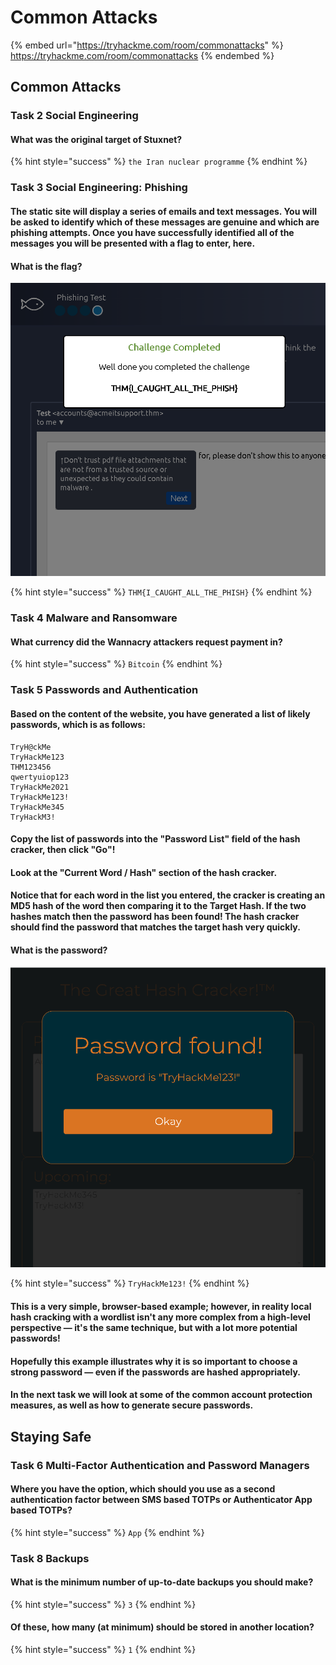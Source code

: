 # Common Attacks

{% embed url="https://tryhackme.com/room/commonattacks" %}
https://tryhackme.com/room/commonattacks
{% endembed %}

## Common Attacks

### Task 2 Social Engineering

#### What was the original target of Stuxnet?

{% hint style="success" %}
`the Iran nuclear programme`
{% endhint %}

### Task 3 Social Engineering: Phishing

#### The static site will display a series of emails and text messages. You will be asked to identify which of these messages are genuine and which are phishing attempts. Once you have successfully identified all of the messages you will be presented with a flag to enter, here.

#### What is the flag?

![](<../../.gitbook/assets/Screenshot from 2022-04-30 17-10-18.png>)

{% hint style="success" %}
`THM{I_CAUGHT_ALL_THE_PHISH}`
{% endhint %}

### Task 4 Malware and Ransomware

#### What currency did the Wannacry attackers request payment in?

{% hint style="success" %}
`Bitcoin`
{% endhint %}

### Task 5 Passwords and Authentication

#### Based on the content of the website, you have generated a list of likely passwords, which is as follows:

```
TryH@ckMe
TryHackMe123
THM123456
qwertyuiop123
TryHackMe2021
TryHackMe123!
TryHackMe345
TryHackM3!
```

#### Copy the list of passwords into the "Password List" field of the hash cracker, then click "Go"!

#### Look at the "Current Word / Hash" section of the hash cracker.

#### Notice that for each word in the list you entered, the cracker is creating an MD5 hash of the word then comparing it to the Target Hash. If the two hashes match then the password has been found! The hash cracker should find the password that matches the target hash very quickly.

#### What is the password?

![](<../../.gitbook/assets/Screenshot from 2022-04-30 17-45-44.png>)

{% hint style="success" %}
`TryHackMe123!`
{% endhint %}

#### This is a very simple, browser-based example; however, in reality local hash cracking with a wordlist isn't any more complex from a high-level perspective — it's the same technique, but with a lot more potential passwords!

#### Hopefully this example illustrates why it is so important to choose a strong password — even if the passwords are hashed appropriately.

#### In the next task we will look at some of the common account protection measures, as well as how to generate secure passwords.

## Staying Safe

### Task 6 Multi-Factor Authentication and Password Managers

#### Where you have the option, which should you use as a second authentication factor between SMS based TOTPs or Authenticator App based TOTPs?

{% hint style="success" %}
`App`
{% endhint %}

### Task 8 Backups

#### What is the minimum number of up-to-date backups you should make?

{% hint style="success" %}
`3`
{% endhint %}

#### Of these, how many (at minimum) should be stored in another location?

{% hint style="success" %}
`1`
{% endhint %}
